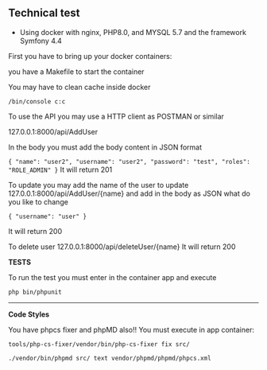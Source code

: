 ## Technical test

* Using docker with nginx, PHP8.0, and MYSQL 5.7 and the framework Symfony 4.4

First you have to bring up your docker containers:

you have a Makefile to start the container


You may have to clean cache inside docker

```/bin/console c:c```


To use the API you may use a HTTP client as POSTMAN or similar


127.0.0.1:8000/api/AddUser

In the body you must add the body content in JSON format

`{
"name": "user2",
"username": "user2",
"password": "test",
"roles": "ROLE_ADMIN"
}`
It will return 201

To update you may add the name of the user to update
127.0.0.1:8000/api/AddUser/{name}
and add in the body as JSON what do you like to change

`{
"username": "user"
}`

It will return 200

To delete user
127.0.0.1:8000/api/deleteUser/{name}
It will return 200

**TESTS**

To run the test you must enter in the container app and execute 

`php bin/phpunit`

****
**Code Styles**

You have phpcs fixer and phpMD also!!
You must execute in app container:

```tools/php-cs-fixer/vendor/bin/php-cs-fixer fix src/```

```./vendor/bin/phpmd src/ text vendor/phpmd/phpmd/phpcs.xml```


